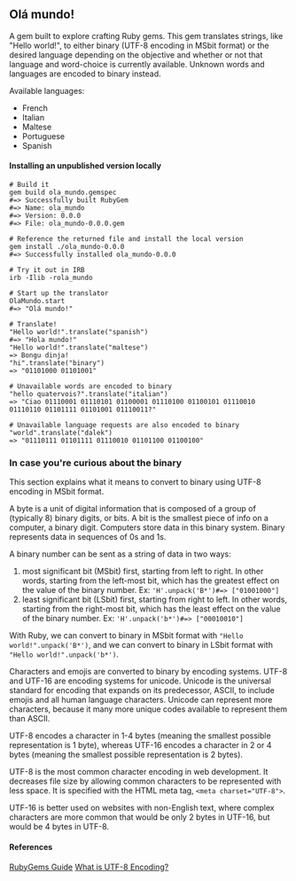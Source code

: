 ## Olá mundo!

A gem built to explore crafting Ruby gems. This gem translates strings, like "Hello world!", to either
binary (UTF-8 encoding in MSbit format) or the desired language depending on the objective and whether or not that
language and word-choice is currently available. Unknown words and languages are encoded to binary instead.

Available languages:
- French
- Italian
- Maltese
- Portuguese
- Spanish

#### Installing an unpublished version locally
```
# Build it
gem build ola_mundo.gemspec
#=> Successfully built RubyGem
#=> Name: ola_mundo
#=> Version: 0.0.0
#=> File: ola_mundo-0.0.0.gem

# Reference the returned file and install the local version
gem install ./ola_mundo-0.0.0
#=> Successfully installed ola_mundo-0.0.0

# Try it out in IRB
irb -Ilib -rola_mundo

# Start up the translator
OlaMundo.start
#=> "Olá mundo!"

# Translate!
"Hello world!".translate("spanish")
#=> "Hola mundo!"
"Hello world!".translate("maltese")
=> Bongu dinja!
"hi".translate("binary")
=> "01101000 01101001"

# Unavailable words are encoded to binary
"hello quatervois?".translate("italian")
=> "Ciao 01110001 01110101 01100001 01110100 01100101 01110010 01110110 01101111 01101001 01110011?"

# Unavailable language requests are also encoded to binary
"world".translate("dalek")
=> "01110111 01101111 01110010 01101100 01100100"
```


### In case you're curious about the binary

This section explains what it means to convert to binary using UTF-8 encoding in MSbit format.

A byte is a unit of digital information that is composed of a group of (typically 8) binary digits, or bits.
A bit is the smallest piece of info on a computer, a binary digit. Computers store data in this binary system.
Binary represents data in sequences of 0s and 1s.

A binary number can be sent as a string of data in two ways:
1. most significant bit (MSbit) first, starting from left to right. In other words, starting from the left-most bit,
which has the greatest effect on the value of the binary number. Ex: `'H'.unpack('B*')#=> ["01001000"]`
2. least significant bit (LSbit) first, starting from right to left. In other words, starting from the right-most bit,
which has the least effect on the value of the binary number. Ex: `'H'.unpack('b*')#=> ["00010010"]`

With Ruby, we can convert to binary in MSbit format with `"Hello world!".unpack('B*')`,
and we can convert to binary in LSbit format with `"Hello world!".unpack('b*')`.

Characters and emojis are converted to binary by encoding systems. UTF-8 and UTF-16 are encoding systems for unicode.
Unicode is the universal standard for encoding that expands on its predecessor, ASCII, to include emojis and all human
language characters. Unicode can represent more characters, because it many more unique codes available to represent
them than ASCII.

UTF-8 encodes a character in 1-4 bytes (meaning the smallest possible representation is 1 byte), whereas
UTF-16 encodes a character in 2 or 4 bytes (meaning the smallest possible representation is 2 bytes).

UTF-8 is the most common character encoding in web development. It decreases file size by allowing common characters
to be represented with less space. It is specified with the HTML meta tag, `<meta charset="UTF-8">`.

UTF-16 is better used on websites with non-English text, where complex characters are more common that
would be only 2 bytes in UTF-16, but would be 4 bytes in UTF-8.

#### References
[RubyGems Guide](https://guides.rubygems.org/rubygems-basics/)
[What is UTF-8 Encoding?](https://blog.hubspot.com/website/what-is-utf-8)
